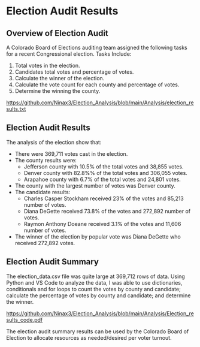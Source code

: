 # Election Audit Results

## Overview of Election Audit
A Colorado Board of Elections auditing team assigned the following tasks for a recent Congressional election.
Tasks Include:
1. Total votes in the election.
2. Candidates total votes and percentage of votes.
3. Calculate the winner of the election.
4. Calculate the vote count for each county and percentage of votes.
5. Determine the winning the county. 

https://github.com/Ninax3/Election_Analysis/blob/main/Analysis/election_results.txt

## Election Audit Results
The analysis of the election show that:
- There were 369,711 votes cast in the election.
- The county results were:
  - Jefferson county with 10.5% of the total votes and 38,855 votes.
  - Denver county with 82.8%% of the total votes and 306,055 votes.
  - Arapahoe county with 6.7% of the total votes and 24,801 votes. 
- The county with the largest number of votes was Denver county. 
- The candidate results:
  - Charles Casper Stockham received 23% of the votes and 85,213 number of votes.
  - Diana DeGette received 73.8% of the votes and 272,892 number of votes. 
  - Raymon Anthony Doeane received 3.1% of the votes and 11,606 number of votes. 
- The winner of the election by popular vote was Diana DeGette who received 272,892 votes. 
    
## Election Audit Summary
The election_data.csv file was quite large at 369,712 rows of data. Using Python and VS Code to analyze the data, I was able to use dictionaries, conditionals and for loops to count the votes by county and candidate; calculate the percentage of votes by county and candidate; and determine the winner.

https://github.com/Ninax3/Election_Analysis/blob/main/Analysis/Election_results_code.pdf

The election audit summary results can be used by the Colorado Board of Election to allocate resources as needed/desired per voter turnout.  
